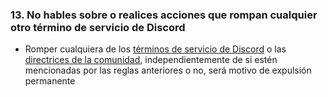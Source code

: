 ### 13. No hables sobre o realices acciones que rompan cualquier otro término de servicio de Discord

- Romper cualquiera de los [términos de servicio de Discord](https://discord.com/terms) o las [directrices de la comunidad](https://discord.com/guidelines), independientemente de si estén mencionadas por las reglas anteriores o no, será motivo de expulsión permanente

